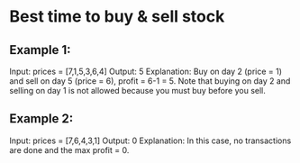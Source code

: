 # Best time to buy & sell stock

## Example 1:

Input: prices = [7,1,5,3,6,4]
Output: 5
Explanation: Buy on day 2 (price = 1) and sell on day 5 (price = 6), profit = 6-1 = 5.
Note that buying on day 2 and selling on day 1 is not allowed because you must buy before you sell.


## Example 2:

Input: prices = [7,6,4,3,1]
Output: 0
Explanation: In this case, no transactions are done and the max profit = 0.